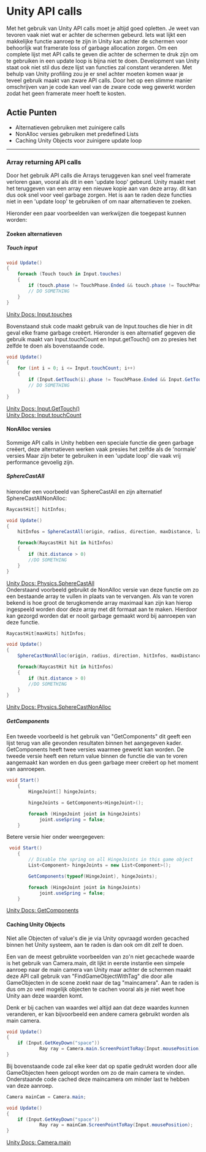# Unity API calls

Met het gebruik van Unity API calls moet je altijd goed opletten. Je weet van tevoren vaak niet wat er achter de schermen gebeurd. 
Iets wat lijkt een makkelijke functie aanroep te zijn in Unity kan achter de schermen voor behoorlijk wat framerate loss of garbage allocation 
zorgen. Om een complete lijst met API calls te geven die achter de schermen te druk zijn om te gebruiken in een update loop is bijna niet te doen. 
Development van Unity staat ook niet stil dus deze lijst van functies zal constant veranderen. Met behulp van Unity profiling zou je er snel achter 
moeten komen waar je teveel gebruik maakt van zware API calls. Door het op een slimme manier omschrijven van je code kan veel van de zware code 
weg gewerkt worden zodat het geen framerate meer hoeft te kosten.  

## Actie Punten

* Alternatieven gebruiken met zuinigere calls
* NonAlloc versies gebruiken met predefined Lists
* Caching Unity Objects voor zuinigere update loop  

---   

### Array returning API calls
Door het gebruik API calls die Arrays teruggeven kan snel veel framerate verloren gaan, vooral als dit in een 'update loop' gebeurd. 
Unity maakt met het teruggeven van een array een nieuwe kopie aan van deze array. dit kan dus ook snel voor veel garbage zorgen.
Het is aan te raden deze functies niet in een 'update loop' te gebruiken of om naar alternatieven te zoeken.  

Hieronder een paar voorbeelden van werkwijzen die toegepast kunnen worden:

#### Zoeken alternatieven  

##### Touch input
```C#
void Update() 
{
	foreach (Touch touch in Input.touches) 
	{
		if (touch.phase != TouchPhase.Ended && touch.phase != TouchPhase.Canceled)
		// DO SOMETHING      
	}
}
```  
[Unity Docs: Input.touches](https://docs.unity3d.com/ScriptReference/Input-touches.html)

Bovenstaand stuk code maakt gebruik van de Input.touches die hier in dit geval elke frame garbage creëert. Hieronder is een alternatief gegeven die gebruik maakt van 
Input.touchCount en Input.getTouch() om zo presies het zelfde te doen als bovenstaande code.  
```C#
void Update() 
{
	for (int i = 0; i <= Input.touchCount; i++)
	{
		if (Input.GetTouch(i).phase != TouchPhase.Ended && Input.GetTouch(i).phase != TouchPhase.Canceled)
		// DO SOMETHING
	}     
}
```

[Unity Docs: Input.GetTouch()](https://docs.unity3d.com/ScriptReference/Input.GetTouch.html)  
[Unity Docs: Input.touchCount](https://docs.unity3d.com/ScriptReference/Input-touchCount.html)  

#### NonAlloc versies

Sommige API calls in Unity hebben een speciale functie die geen garbage creëert, deze alternatieven werken vaak presies het zelfde als de 'normale' versies 
Maar zijn beter te gebruiken in een 'update loop' die vaak vrij performance gevoelig zijn. 

##### SphereCastAll  
 
hieronder een voorbeeld van SphereCastAll en zijn alternatief SphereCastAllNonAlloc:  

```C#
RaycastHit[] hitInfos;

void Update() 
{
	hitInfos = SphereCastAll(origin, radius, direction, maxDistance, layerMask, queryTriggerInteraction);

	foreach(RaycastHit hit in hitInfos)
	{
		if (hit.distance > 0)
		//DO SOMETHING
	}
}
```  
[Unity Docs: Physics.SphereCastAll](https://docs.unity3d.com/ScriptReference/Physics.SphereCastAll.html)  
Onderstaand voorbeeld gebruikt de NonAlloc versie van deze functie om zo een bestaande array te vullen in plaats van te vervangen.
Als van te voren bekend is hoe groot de terugkomende array maximaal kan zijn kan hierop ingespeeld worden door deze array met dit formaat aan te maken. 
Hierdoor kan gezorgd worden dat er nooit garbage gemaakt word bij aanroepen van deze functie.  
```C#
RaycastHit[maxHits] hitInfos;

void Update() 
{
	SphereCastNonAlloc(origin, radius, direction, hitInfos, maxDistance, layerMask, queryTriggerInteraction);

	foreach(RaycastHit hit in hitInfos)
	{
		if (hit.distance > 0)
		//DO SOMETHING
	}
}
```  
[Unity Docs: Physics.SphereCastNonAlloc](https://docs.unity3d.com/ScriptReference/Physics.SphereCastNonAlloc.html)   

##### GetComponents  

Een tweede voorbeeld is het gebruik van "GetComponents" dit geeft een lijst terug van alle gevonden resultaten binnen het aangegeven kader. GetComponents heeft twee 
versies waarmee gewerkt kan worden. De tweede versie heeft een return value binnen de functie die van te voren aangemaakt kan worden en dus geen garbage meer creëert 
op het moment van aanroepen.

```c#
void Start()
    {
        HingeJoint[] hingeJoints;

        hingeJoints = GetComponents<HingeJoint>();

        foreach (HingeJoint joint in hingeJoints)
            joint.useSpring = false;
    }
```  

Betere versie hier onder weergegeven:  

```c#
 void Start()
    {
        // Disable the spring on all HingeJoints in this game object
        List<Component> hingeJoints = new List<Component>();

        GetComponents(typeof(HingeJoint), hingeJoints);

        foreach (HingeJoint joint in hingeJoints)
            joint.useSpring = false;
    }
```   

[Unity Docs: GetComponents](https://docs.unity3d.com/ScriptReference/GameObject.GetComponents.html)  

#### Caching Unity Objects  

Niet alle Objecten of value's die je via Unity opvraagd worden gecached binnen het Unity systeem, aan te raden is dan ook om dit zelf te doen.  

Een van de meest gebruikte voorbeelden van zo'n niet gecachede waarde is het gebruik van Camera.main, dit lijkt in eerste instantie een simpele 
aanroep naar de main camera van Unity maar achter de schermen maakt deze API call gebruik van "FindGameObjectWithTag" die door alle GameObjecten 
in de scene zoekt naar de tag "maincamera". Aan te raden is dus om zo veel mogelijk objecten te cachen vooral als je niet weet hoe Unity aan deze 
waarden komt.  

Denk er bij cachen van waardes wel altijd aan dat deze waardes kunnen veranderen, er kan bijvoorbeeld een andere camera gebruikt worden als main camera.

```C#
void Update() 
{
	if (Input.GetKeyDown("space"))
            Ray ray = Camera.main.ScreenPointToRay(Input.mousePosition);
}
```  

Bij bovenstaande code zal elke keer dat op spatie gedrukt worden door alle GameObjecten heen geloopt worden om zo de main camera te vinden. Onderstaande 
code cached deze maincamera om minder last te hebben van deze aanroep.

```C#
Camera mainCam = Camera.main;

void Update() 
{
	if (Input.GetKeyDown("space"))
            Ray ray = mainCam.ScreenPointToRay(Input.mousePosition);
}
```  
[Unity Docs: Camera.main](https://docs.unity3d.com/ScriptReference/Camera-main.html)


